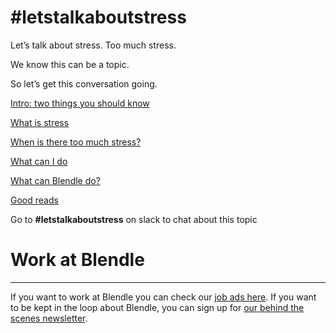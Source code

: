 # #letstalkaboutstress

Let’s talk about stress. Too much stress. 

We know this can be a topic.

So let’s get this conversation going. 

[Intro: two things you should know](#letstalkaboutstress%20d83ae25fdd2945cc921b81df424c04ee/Intro%20two%20things%20you%20should%20know%207d94278041c84a7a8f2413f67f51fa27.md)

[What is stress](#letstalkaboutstress%20d83ae25fdd2945cc921b81df424c04ee/What%20is%20stress%20c35cba4475704cdebe6fd380e32fcbf0.md)

[When is there too much stress?](#letstalkaboutstress%20d83ae25fdd2945cc921b81df424c04ee/When%20is%20there%20too%20much%20stress%208cec806ec3a847d3a318c4a9e043e341.md)

[What can I do](#letstalkaboutstress%20d83ae25fdd2945cc921b81df424c04ee/What%20can%20I%20do%206bb446db17d443f2b2bb71097a93e041.md)

[What can Blendle do?](#letstalkaboutstress%20d83ae25fdd2945cc921b81df424c04ee/What%20can%20Blendle%20do%20ee7bf4b79aa2414ab4780f13465a4848.md)

[Good reads](#letstalkaboutstress%20d83ae25fdd2945cc921b81df424c04ee/Good%20reads%2008a1e5b8a555487e8ebc81efac7727c9.md)

Go to **#letstalkaboutstress** on slack to chat about this topic

# Work at Blendle

---

If you want to work at Blendle you can check our [job ads here](https://blendle.homerun.co/). If you want to be kept in the loop about Blendle, you can sign up for [our behind the scenes newsletter](https://blendle.homerun.co/yes-keep-me-posted/tr/apply?token=8092d4128c306003d97dd3821bad06f2).